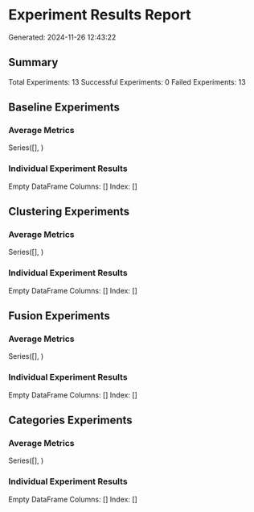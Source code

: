 # Experiment Results Report
Generated: 2024-11-26 12:43:22

## Summary
Total Experiments: 13
Successful Experiments: 0
Failed Experiments: 13

## Baseline Experiments
### Average Metrics
Series([], )

### Individual Experiment Results
Empty DataFrame
Columns: []
Index: []

## Clustering Experiments
### Average Metrics
Series([], )

### Individual Experiment Results
Empty DataFrame
Columns: []
Index: []

## Fusion Experiments
### Average Metrics
Series([], )

### Individual Experiment Results
Empty DataFrame
Columns: []
Index: []

## Categories Experiments
### Average Metrics
Series([], )

### Individual Experiment Results
Empty DataFrame
Columns: []
Index: []

